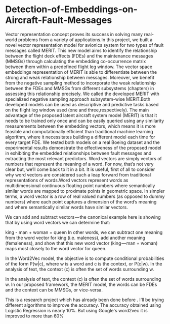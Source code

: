 # Detection-of-Embeddings-on-Aircraft-Fault-Messages


Vector representation concept proves its success in  solving many real-world problems from a variety of applications.In this project, we built a novel vector representation model for avionics system for two types of fault messages called MERIT. This new model aims to identify the relationship between the flight deck effects (FDEs) and the maintenance messages (MMSGs) through calculating the embedding co-occurrence matrix between them within a predefined flight leg window. The  vector space embeddings representation of MERIT is able to differentiate between the strong and weak relationship between messages. Moreover, we benefit from the negative sampling method to incorporate the weak relationship between the FDEs and MMSGs from different subsystems (chapters) in assessing this relationship precisely. We called the developed MERIT with specialized negative sampling approach subsystem-wise MERIT.Both developed models can be used as descriptive and predictive tasks based on the flight leg window used (one and three,respectively). The main advantage of the proposed latent aircraft system model (MERIT) is that it needs to be trained only once and can be easily queried using any similarity measurements between the embedding vectors, which means it is more feasible and computationally efficient than traditional machine learning algorithm, where it necessitates building a different model each time for every target FDE. We tested both models on a real
Boeing dataset and the experimental results demonstrate the effectiveness of the proposed model in exhibiting the embedded relationships between fault messages and extracting the most relevant predictors.
Word vectors are simply vectors of numbers that represent the meaning of a word. For now, that’s not very clear but, we’ll come back to it in a bit. It is useful, first of all to consider why word vectors are considered such a leap forward from traditional representations of words.Word vectors represent words as multidimensional continuous floating point numbers where semantically similar words are mapped to proximate points in geometric space. In simpler terms, a word vector is a row of real valued numbers (as opposed to dummy numbers) where each point captures a dimension of the word’s meaning and where semantically similar words have similar vectors.

We can add and subtract vectors — the canonical example here is showing that by using word vectors we can determine that:

king - man + woman = queen
In other words, we can subtract one meaning from the word vector for king (i.e. maleness), add another meaning (femaleness), and show that this new word vector (king — man + woman) maps most closely to the word vector for queen.

In the Word2Vec model, the objective is to compute conditional probabilities of the form P(w|c), where w is a word and c is the context, or P(c|w). In the analysis of text, the context (c) is often the set of words surrounding w.

 In the analysis of text, the context (c) is often the set of words surrounding w. In our proposed framework, the MERIT model, the words can be FDEs and the context can be MMSGs, or vice-versa.
 
 This is a research project which has already been done before . I'll be trying different algorithms to improve the accuracy. The accuracy obtained using Logistic Regression is nearly 10%. But using Google's word2vec it is improved to more than 60%
